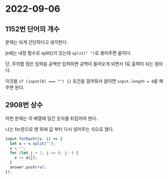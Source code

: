 # 2022-09-06

## 1152번 단어의 개수

문제는 되게 간단하다고 생각한다.

js에는 내장 함수로 split()가 있는데 `split(" ")`로 끊어주면 끝이다.

단, 주의할 점은 입력을 공백만 입력하면 공백이 들어오게 되면서 1로 출력이 되는 점이다.

이것을 `if (input[0] === "") {}` 조건을 걸어줘서 참이면 `input.length = 0`을 해주면 된다.

## 2908번 상수

이번 문제는 각 배열에 담긴 숫자를 뒤집어야 한다.

나는 for문으로 맨 뒤에 값 부터 다시 넣어주는 식으로 했다.

```js
input.forEach((v, i) => {
  let a = v.split("");
  v = "";
  for (let j = 2; j >= 0; j--) {
    v += a[j];
  }
  answer.push(+v);
});
```
